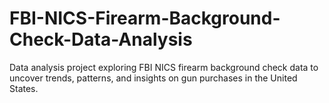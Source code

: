 # FBI-NICS-Firearm-Background-Check-Data-Analysis
Data analysis project exploring FBI NICS firearm background check data to uncover trends, patterns, and insights on gun purchases in the United States.
